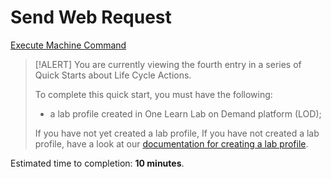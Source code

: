 # Send Web Request

[Execute Machine Command](/lod/quick-starts/life-cycle-actions/machine-command.md)


> [!ALERT] You are currently viewing the fourth entry in a series of Quick Starts about Life Cycle Actions.
>
> To complete this quick start, you must have the following:
> * a lab profile created in One Learn Lab on Demand platform (LOD);
> 
> If you have not yet created a lab profile, If you have not created a lab profile, have a look at our [documentation for creating a lab profile](URL).

Estimated time to completion: **10 minutes**.
